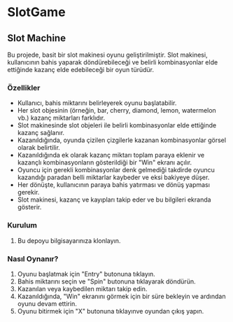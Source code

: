 # SlotGame
## Slot Machine
Bu projede, basit bir slot makinesi oyunu geliştirilmiştir. Slot makinesi, kullanıcının bahis yaparak döndürebileceği ve belirli kombinasyonlar elde ettiğinde kazanç elde edebileceği bir oyun türüdür.

### Özellikler

-  Kullanıcı, bahis miktarını belirleyerek oyunu başlatabilir.
-  Her slot objesinin (örneğin, bar, cherry, diamond, lemon, watermelon vb.) kazanç miktarları farklıdır.
-  Slot makinesinde slot objeleri ile belirli kombinasyonlar elde ettiğinde kazanç sağlanır.
-  Kazanıldığında, oyunda çizilen çizgilerle kazanan kombinasyonlar görsel olarak belirtilir.
-  Kazanıldığında ek olarak kazanç miktarı toplam paraya eklenir ve kazançlı kombinasyonların gösterildiği bir "Win" ekranı açılır.
-  Oyuncu için gerekli kombinasyonlar denk gelmediği takdirde oyuncu kazandığı paradan belli miktarlar kaybeder ve eksi bakiyeye düşer. 
-  Her dönüşte, kullanıcının paraya bahis yatırması ve dönüş yapması gerekir.
-  Slot makinesi, kazanç ve kayıpları takip eder ve bu bilgileri ekranda gösterir.

### Kurulum

1. Bu depoyu bilgisayarınıza klonlayın.

### Nasıl Oynanır?

1. Oyunu başlatmak için "Entry" butonuna tıklayın.
2. Bahis miktarını seçin ve "Spin" butonuna tıklayarak döndürün.
3. Kazanılan veya kaybedilen miktarı takip edin.
4. Kazanıldığında, "Win" ekranını görmek için bir süre bekleyin ve ardından oyunu devam ettirin.
5. Oyunu bitirmek için "X" butonuna tıklayınve oyundan çıkış yapın.

